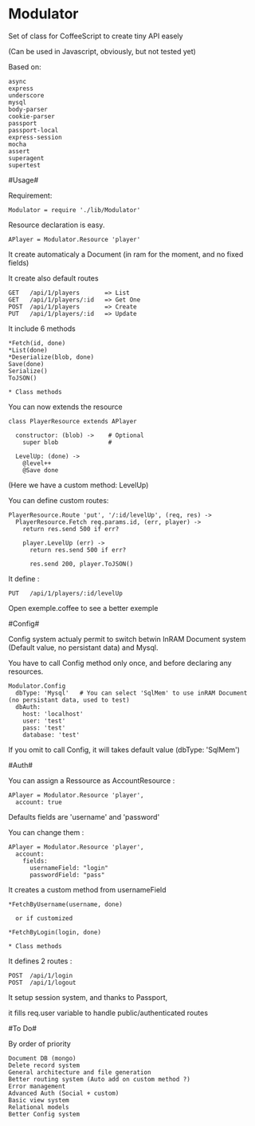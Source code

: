 Modulator
============

  Set of class for CoffeeScript to create tiny API easely

  (Can be used in Javascript, obviously, but not tested yet)

  Based on:

    async
    express
    underscore
    mysql
    body-parser
    cookie-parser
    passport
    passport-local
    express-session
    mocha
    assert
    superagent
    supertest


#Usage#

  Requirement:

    Modulator = require './lib/Modulator'

  Resource declaration is easy.

    APlayer = Modulator.Resource 'player'

  It create automaticaly a Document (in ram for the moment, and no fixed fields)

  It create also default routes

    GET   /api/1/players       => List
    GET   /api/1/players/:id   => Get One
    POST  /api/1/players       => Create
    PUT   /api/1/players/:id   => Update

  It include 6 methods

    *Fetch(id, done)
    *List(done)
    *Deserialize(blob, done)
    Save(done)
    Serialize()
    ToJSON()

    * Class methods

  You can now extends the resource

    class PlayerResource extends APlayer

      constructor: (blob) ->    # Optional
        super blob              #

      LevelUp: (done) ->
        @level++
        @Save done

  (Here we have a custom method: LevelUp)

  You can define custom routes:

    PlayerResource.Route 'put', '/:id/levelUp', (req, res) ->
      PlayerResource.Fetch req.params.id, (err, player) ->
        return res.send 500 if err?

        player.LevelUp (err) ->
          return res.send 500 if err?

          res.send 200, player.ToJSON()

  It define :

    PUT   /api/1/players/:id/levelUp

  Open exemple.coffee to see a better exemple

#Config#

  Config system actualy permit to switch betwin InRAM Document system (Default value, no persistant data) and Mysql.

  You have to call Config method only once, and before declaring any resources.

    Modulator.Config
      dbType: 'Mysql'   # You can select 'SqlMem' to use inRAM Document (no persistant data, used to test)
      dbAuth:
        host: 'localhost'
        user: 'test'
        pass: 'test'
        database: 'test'

  If you omit to call Config, it will takes default value (dbType: 'SqlMem')

#Auth#

  You can assign a Ressource as AccountResource :

    APlayer = Modulator.Resource 'player',
      account: true

  Defaults fields are 'username' and 'password'

  You can change them :

    APlayer = Modulator.Resource 'player',
      account:
        fields:
          usernameField: "login"
          passwordField: "pass"

  It creates a custom method from usernameField

    *FetchByUsername(username, done)

      or if customized

    *FetchByLogin(login, done)

    * Class methods
  It defines 2 routes :

    POST  /api/1/login
    POST  /api/1/logout

  It setup session system, and thanks to Passport,

  it fills req.user variable to handle public/authenticated routes


#To Do#

  By order of priority

    Document DB (mongo)
    Delete record system
    General architecture and file generation
    Better routing system (Auto add on custom method ?)
    Error management
    Advanced Auth (Social + custom)
    Basic view system
    Relational models
    Better Config system
